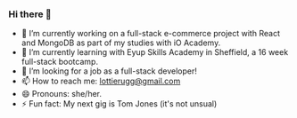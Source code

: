 ### Hi there 👋


- 🔭 I’m currently working on a full-stack e-commerce project with React and MongoDB as part of my studies with iO Academy.
- 🌱 I’m currently learning with Eyup Skills Academy in Sheffield, a 16 week full-stack bootcamp.
- 🤔 I’m looking for a job as a full-stack developer!
- 📫 How to reach me: lottierugg@gmail.com
- 😄 Pronouns: she/her.
- ⚡ Fun fact: My next gig is Tom Jones (it's not unsual)
